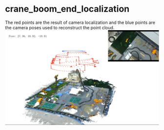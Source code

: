 # crane_boom_end_localization
The red points are the result of camera localization and the blue points are the camera poses used to reconstruct the point cloud.
![contents](./demo.png)

